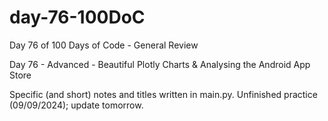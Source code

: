 # day-76-100DoC
Day 76 of 100 Days of Code - General Review

Day 76 - Advanced - Beautiful Plotly Charts & Analysing the Android App Store

Specific (and short) notes and titles written in main.py.
  Unfinished practice (09/09/2024); update tomorrow.
